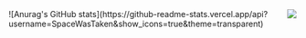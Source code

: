 <img align="right" src="https://visitor-badge.laobi.icu/badge?page_id=SpaceWasTaken" />
![Anurag's GitHub stats](https://github-readme-stats.vercel.app/api?username=SpaceWasTaken&show_icons=true&theme=transparent)
